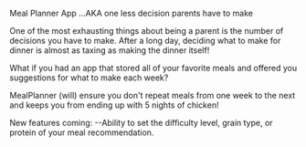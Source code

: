 Meal Planner App 
...AKA one less decision parents have to make

One of the most exhausting things about being a parent is the number of decisions you have to make. After a long day, deciding what to make for dinner is almost as taxing as making the dinner itself!

What if you had an app that stored all of your favorite meals and offered you suggestions for what to make each week?

MealPlanner (will) ensure you don't repeat meals from one week to the next and keeps you from ending up with 5 nights of chicken! 

New features coming:
--Ability to set the difficulty level, grain type, or protein of your meal recommendation.

